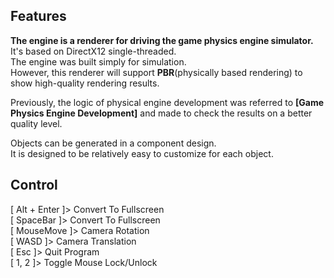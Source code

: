 ## Features  
  
**The engine is a renderer for driving the game physics engine simulator.**  
It's based on DirectX12 single-threaded.  
The engine was built simply for simulation.  
However, this renderer will support **PBR**(physically based rendering) to show high-quality rendering results.  
  
Previously, the logic of physical engine development was referred to **[Game Physics Engine Development]** and made to check the results on a better quality level.  
  
Objects can be generated in a component design.  
It is designed to be relatively easy to customize for each object.  
  
## Control  
[ Alt + Enter ]> Convert To Fullscreen  
[ SpaceBar ]> Convert To Fullscreen  
[ MouseMove ]> Camera Rotation  
[ WASD ]> Camera Translation  
[ Esc ]> Quit Program  
[ 1, 2 ]> Toggle Mouse Lock/Unlock  
  